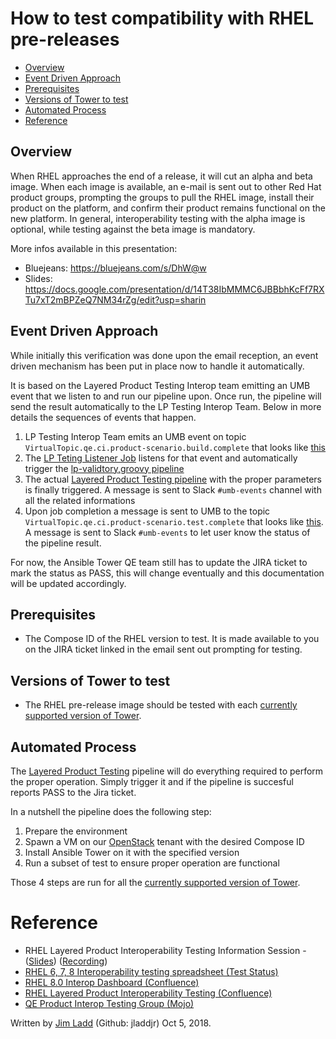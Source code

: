 # How to test compatibility with RHEL pre-releases

- [Overview](#overview)
- [Event Driven Approach](#event-driven-approach)
- [Prerequisites](#prerequisites)
- [Versions of Tower to test](#versions-of-tower-to-test)
- [Automated Process](#automated-process)
- [Reference](#reference)

## Overview

When RHEL approaches the end of a release, it will cut an alpha and beta image. When each image is available, an e-mail is sent out to other Red Hat product groups, prompting the groups to pull the RHEL image, install their product on the platform, and confirm their product remains functional on the new platform. In general, interoperability testing with the alpha image is optional, while testing against the beta image is mandatory.

More infos available in this presentation:

  * Bluejeans: https://bluejeans.com/s/DhW@w
  * Slides: https://docs.google.com/presentation/d/14T38IbMMMC6JBBbhKcFf7RXTu7xT2mBPZeQ7NM34rZg/edit?usp=sharin

## Event Driven Approach

While initially this verification was done upon the email reception, an event driven mechanism has been put in place now to handle it automatically.

It is based on the Layered Product Testing Interop team emitting an UMB event that we listen to and run our pipeline upon. Once run, the pipeline will send the result automatically to the LP Testing Interop Team. Below in more details the sequences of events that happen.

1. LP Testing Interop Team emits an UMB event on topic `VirtualTopic.qe.ci.product-scenario.build.complete` that looks like [this](https://gitlab.cee.redhat.com/PIT/interop-messages/blob/master/examples/product-scenario.build.complete.json)
2. The [LP Teting Listener Job](http://jenkins.ansible.eng.rdu2.redhat.com/view/Tower/job/layered-product-testing-listener/) listens for that event and automatically trigger the [lp-validtory,groovy pipeline](https://github.com/ansible/tower-qa/blob/devel/tools/jenkins/pipelines/lp-validator.groovy)
4. The actual [Layered Product Testing pipeline](http://jenkins.ansible.eng.rdu2.redhat.com/view/Tower/job/Pipelines/job/lptesting-pipeline/) with the proper parameters is finally triggered. A message is sent to Slack `#umb-events` channel with all the related informations
5. Upon job completion a message is sent to UMB to the topic `VirtualTopic.qe.ci.product-scenario.test.complete` that looks like [this](https://gitlab.cee.redhat.com/PIT/interop-messages/blob/master/examples/product-scenario.test.complete.json). A message is sent to Slack `#umb-events` to let user know the status of the pipeline result.


For now, the Ansible Tower QE team still has to update the JIRA ticket to mark the status as PASS, this will change eventually and this documentation will be updated accordingly.

## Prerequisites

* The Compose ID of the RHEL version to test. It is made available to you on the JIRA ticket linked in the email sent out prompting for testing.


## Versions of Tower to test

* The RHEL pre-release image should be tested with each [currently supported version of Tower](https://access.redhat.com/support/policy/updates/ansible-tower).


## Automated Process

The [Layered Product Testing](http://jenkins.ansible.eng.rdu2.redhat.com/view/Tower/job/Pipelines/job/lptesting-main-pipeline/) pipeline will do everything required to perform the proper operation. Simply trigger it and if the pipeline is succesful reports PASS to the Jira ticket.

In a nutshell the pipeline does the following step:

  1. Prepare the environment
  2. Spawn a VM on our [OpenStack](https://rhos-d.infra.prod.upshift.rdu2.redhat.com/dashboard/auth/login/) tenant with the desired Compose ID
  3. Install Ansible Tower on it with the specified version
  4. Run a subset of test to ensure proper operation are functional

Those 4 steps are run for all the [currently supported version of Tower](https://access.redhat.com/support/policy/updates/ansible-tower).


# Reference

* RHEL Layered Product Interoperability Testing Information Session - ([Slides](https://docs.google.com/presentation/d/14T38IbMMMC6JBBbhKcFf7RXTu7xT2mBPZeQ7NM34rZg/edit#slide=id.gb6f3e2d2d_2_207)) ([Recording](https://bluejeans.com/s/DhW@w))
* [RHEL 6, 7, 8 Interoperability testing spreadsheet (Test Status)](https://docs.google.com/spreadsheets/d/1nLRLxubSlctsyVIlkW6Kbob0kSqQYDNxbbx30rwg82w/edit#gid=1416156808)
* [RHEL 8.0 Interop Dashboard (Confluence)](https://docs.engineering.redhat.com/display/PIT/RHEL+8.0+Interop+Dashboard)
* [RHEL Layered Product Interoperability Testing (Confluence)](https://docs.engineering.redhat.com/display/PIT/RHEL+Layered+Product+Interoperability+Testing)
* [QE Product Interop Testing Group (Mojo)](https://mojo.redhat.com/groups/qe-product-interop-testing)

Written by [Jim Ladd](mailto:jladd@redhat.com) (Github: jladdjr) Oct 5, 2018.
